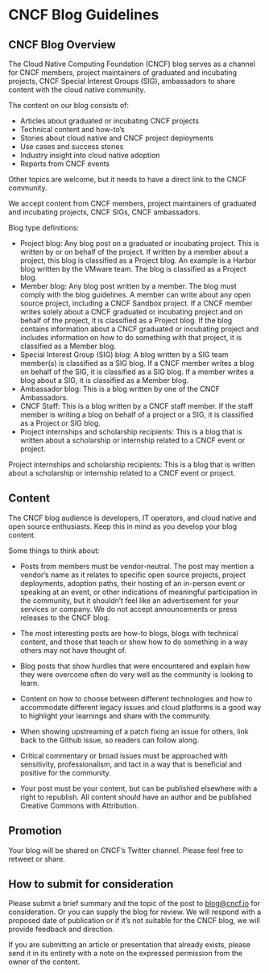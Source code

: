 # CNCF Blog Guidelines #

## CNCF Blog Overview ##

The Cloud Native Computing Foundation (CNCF) blog serves as a channel for CNCF members, project maintainers of graduated and incubating projects, CNCF Special Interest Groups (SIG), ambassadors to share content with the cloud native community.

The content on our blog consists of:
* Articles about graduated or incubating CNCF projects
* Technical content and how-to’s
* Stories about cloud native and CNCF project deployments
* Use cases and success stories
* Industry insight into cloud native adoption
* Reports from CNCF events

Other topics are welcome, but it needs to have a direct link to the CNCF community.

We accept content from CNCF members, project maintainers of graduated and incubating projects, CNCF SIGs, CNCF ambassadors.

Blog type definitions:
* Project blog: Any blog post on a graduated or incubating project. This is written by or on behalf of the project. If written by a member about a project, this blog is classified as a Project blog. An example is a Harbor blog written by the VMware team. The blog is classified as a Project blog.
* Member blog: Any blog post written by a member. The blog must comply with the blog guidelines. A member can write about any open source project, including a CNCF Sandbox project. If a CNCF member writes solely about a CNCF graduated or incubating project and on behalf of the project, it is classified as a Project blog. If the blog contains information about a CNCF graduated or incubating project and includes information on how to do something with that project, it is classified as a Member blog.
* Special Interest Group (SIG) blog: A blog written by a SIG team member(s) is classified as a SIG blog. If a CNCF member writes a blog on behalf of the SIG, it is classified as a SIG blog. If a member writes a blog about a SIG, it is classified as a Member blog.
* Ambassador blog: This is a blog written by one of the CNCF Ambassadors.
* CNCF Staff: This is a blog written by a CNCF staff member. If the staff member is writing a blog on behalf of a project or a SIG, it is classified as a Project or SIG blog.
* Project internships and scholarship recipients: This is a blog that is written about a scholarship or internship related to a CNCF event or project.

Project internships and scholarship recipients: This is a blog that is written about a scholarship or internship related to a CNCF event or project.

## Content ##
The CNCF blog audience is developers, IT operators, and cloud native and open source enthusiasts. Keep this in mind as you develop your blog content.

Some things to think about:
* Posts from members must be vendor-neutral. The post may mention a vendor’s name as it relates to specific open source projects, project deployments, adoption paths, their hosting of an in-person event or speaking at an event, or other indications of meaningful participation in the community, but it shouldn’t feel like an advertisement for your services or company. We do not accept announcements or press releases to the CNCF blog.

* The most interesting posts are how-to blogs, blogs with technical content, and those that teach or show how to do something in a way others may not have thought of.
* Blog posts that show hurdles that were encountered and explain how they were overcome often do very well as the community is looking to learn.
* Content on how to choose between different technologies and how to accommodate different legacy issues and cloud platforms is a good way to highlight your learnings and share with the community.
* When showing upstreaming of a patch fixing an issue for others, link back to the Github issue, so readers can follow along.
* Critical commentary or broad issues must be approached with sensitivity, professionalism, and tact in a way that is beneficial and positive for the community.
* Your post must be your content, but can be published elsewhere with a right to republish. All content should have an author and be published Creative Commons with Attribution.

## Promotion ##
Your blog will be shared on CNCF’s Twitter channel. Please feel free to retweet or share.

## How to submit for consideration ##
Please submit a brief summary and the topic of the post to blog@cncf.io for consideration. Or you can supply the blog for review. We will respond with a proposed date of publication or if it’s not suitable for the CNCF blog, we will provide feedback and direction.

If you are submitting an article or presentation that already exists, please send it in its entirety with a note on the expressed permission from the owner of the content.
